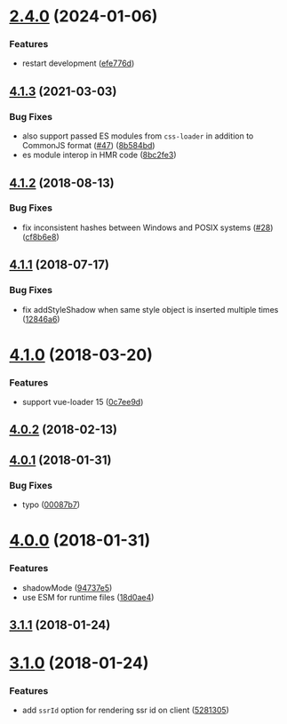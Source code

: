 <a name="2.4.0"></a>
# [2.4.0](https://github.com/un-es/react-style-loader/compare/v4.1.3...v2.4.0) (2024-01-06)


### Features

* restart development ([efe776d](https://github.com/un-es/react-style-loader/commit/efe776d))



<a name="4.1.3"></a>
## [4.1.3](https://github.com/vuejs/vue-style-loader/compare/v4.0.1...v4.1.3) (2021-03-03)


### Bug Fixes

* also support passed ES modules from `css-loader` in addition to CommonJS format ([#47](https://github.com/vuejs/vue-style-loader/issues/47)) ([8b584bd](https://github.com/vuejs/vue-style-loader/commit/8b584bd))
* es module interop in HMR code ([8bc2fe3](https://github.com/vuejs/vue-style-loader/commit/8bc2fe3))



<a name="4.1.2"></a>
## [4.1.2](https://github.com/vuejs/vue-style-loader/compare/v4.1.1...v4.1.2) (2018-08-13)


### Bug Fixes

* fix inconsistent hashes between Windows and POSIX systems ([#28](https://github.com/vuejs/vue-style-loader/issues/28)) ([cf8b6e8](https://github.com/vuejs/vue-style-loader/commit/cf8b6e8))



<a name="4.1.1"></a>
## [4.1.1](https://github.com/vuejs/vue-style-loader/compare/v4.1.0...v4.1.1) (2018-07-17)


### Bug Fixes

* fix addStyleShadow when same style object is inserted multiple times ([12846a6](https://github.com/vuejs/vue-style-loader/commit/12846a6))



<a name="4.1.0"></a>
# [4.1.0](https://github.com/vuejs/vue-style-loader/compare/v4.0.2...v4.1.0) (2018-03-20)


### Features

* support vue-loader 15 ([0c7ee9d](https://github.com/vuejs/vue-style-loader/commit/0c7ee9d))



<a name="4.0.2"></a>
## [4.0.2](https://github.com/vuejs/vue-style-loader/compare/v4.0.1...v4.0.2) (2018-02-13)



<a name="4.0.1"></a>
## [4.0.1](https://github.com/vuejs/vue-style-loader/compare/v4.0.0...v4.0.1) (2018-01-31)


### Bug Fixes

* typo ([00087b7](https://github.com/vuejs/vue-style-loader/commit/00087b7))



<a name="4.0.0"></a>
# [4.0.0](https://github.com/vuejs/vue-style-loader/compare/v3.1.1...v4.0.0) (2018-01-31)


### Features

* shadowMode ([94737e5](https://github.com/vuejs/vue-style-loader/commit/94737e5))
* use ESM for runtime files ([18d0ae4](https://github.com/vuejs/vue-style-loader/commit/18d0ae4))



<a name="3.1.1"></a>
## [3.1.1](https://github.com/vuejs/vue-style-loader/compare/v3.1.0...v3.1.1) (2018-01-24)



<a name="3.1.0"></a>
# [3.1.0](https://github.com/vuejs/vue-style-loader/compare/v3.0.3...v3.1.0) (2018-01-24)


### Features

* add `ssrId` option for rendering ssr id on client ([5281305](https://github.com/vuejs/vue-style-loader/commit/5281305))
